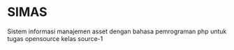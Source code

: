 # SIMAS
Sistem informasi manajemen asset dengan bahasa pemrograman php untuk tugas opensource kelas source-1
